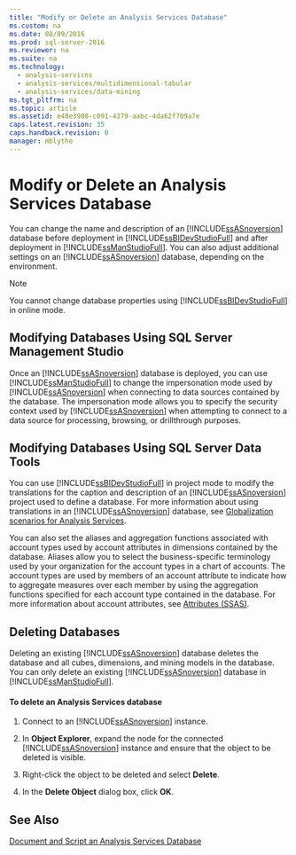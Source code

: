 ```yaml
---
title: "Modify or Delete an Analysis Services Database"
ms.custom: na
ms.date: 08/09/2016
ms.prod: sql-server-2016
ms.reviewer: na
ms.suite: na
ms.technology: 
  - analysis-services
  - analysis-services/multidimensional-tabular
  - analysis-services/data-mining
ms.tgt_pltfrm: na
ms.topic: article
ms.assetid: e48e3988-c091-4379-aabc-4da62f709a7e
caps.latest.revision: 35
caps.handback.revision: 0
manager: mblythe
---
```

# Modify or Delete an Analysis Services Database
You can change the name and description of an [!INCLUDE[ssASnoversion](../../Topics/TopicNameContainA/tokens/ssASnoversion_md.md)] database before deployment in [!INCLUDE[ssBIDevStudioFull](../../Topics/TopicNameContainA/tokens/ssBIDevStudioFull_md.md)] and after deployment in [!INCLUDE[ssManStudioFull](../../Topics/TopicNameContainA/tokens/ssManStudioFull_md.md)]. You can also adjust additional settings on an [!INCLUDE[ssASnoversion](../../Topics/TopicNameContainA/tokens/ssASnoversion_md.md)] database, depending on the environment.  
  
> [!NOTE]  
>  You cannot change database properties using [!INCLUDE[ssBIDevStudioFull](../../Topics/TopicNameContainA/tokens/ssBIDevStudioFull_md.md)] in online mode.  
  
## Modifying Databases Using SQL Server Management Studio  
 Once an [!INCLUDE[ssASnoversion](../../Topics/TopicNameContainA/tokens/ssASnoversion_md.md)] database is deployed, you can use [!INCLUDE[ssManStudioFull](../../Topics/TopicNameContainA/tokens/ssManStudioFull_md.md)] to change the impersonation mode used by [!INCLUDE[ssASnoversion](../../Topics/TopicNameContainA/tokens/ssASnoversion_md.md)] when connecting to data sources contained by the database. The impersonation mode allows you to specify the security context used by [!INCLUDE[ssASnoversion](../../Topics/TopicNameContainA/tokens/ssASnoversion_md.md)] when attempting to connect to a data source for processing, browsing, or drillthrough purposes.  
  
## Modifying Databases Using SQL Server Data Tools  
 You can use [!INCLUDE[ssBIDevStudioFull](../../Topics/TopicNameContainA/tokens/ssBIDevStudioFull_md.md)] in project mode to modify the translations for the caption and description of an [!INCLUDE[ssASnoversion](../../Topics/TopicNameContainA/tokens/ssASnoversion_md.md)] project used to define a database. For more information about using translations in an [!INCLUDE[ssASnoversion](../../Topics/TopicNameContainA/tokens/ssASnoversion_md.md)] database, see [Globalization scenarios for Analysis Services](../../Topics/TopicNameNotContainA/Globalization-scenarios-for-Analysis-Services.md).  
  
 You can also set the aliases and aggregation functions associated with account types used by account attributes in dimensions contained by the database. Aliases allow you to select the business-specific terminology used by your organization for the account types in a chart of accounts. The account types are used by members of an account attribute to indicate how to aggregate measures over each member by using the aggregation functions specified for each account type contained in the database. For more information about account attributes, see [Attributes (SSAS)](assetId:///59de1ea2-e7a9-4a53-9ee0-14be52e95643).  
  
## Deleting Databases  
 Deleting an existing [!INCLUDE[ssASnoversion](../../Topics/TopicNameContainA/tokens/ssASnoversion_md.md)] database deletes the database and all cubes, dimensions, and mining models in the database. You can only delete an existing [!INCLUDE[ssASnoversion](../../Topics/TopicNameContainA/tokens/ssASnoversion_md.md)] database in [!INCLUDE[ssManStudioFull](../../Topics/TopicNameContainA/tokens/ssManStudioFull_md.md)].  
  
#### To delete an Analysis Services database  
  
1.  Connect to an [!INCLUDE[ssASnoversion](../../Topics/TopicNameContainA/tokens/ssASnoversion_md.md)] instance.  
  
2.  In **Object Explorer**, expand the node for the connected [!INCLUDE[ssASnoversion](../../Topics/TopicNameContainA/tokens/ssASnoversion_md.md)] instance and ensure that the object to be deleted is visible.  
  
3.  Right-click the object to be deleted and select **Delete**.  
  
4.  In the **Delete Object** dialog box, click **OK**.  
  
## See Also  
 [Document and Script an Analysis Services Database](../../Topics/TopicNameNotContainA/Document-and-Script-an-Analysis-Services-Database.md)